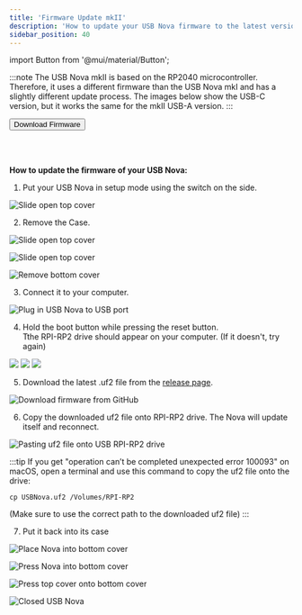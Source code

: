 ```yaml
---
title: 'Firmware Update mkII'
description: 'How to update your USB Nova firmware to the latest version. A tutorial.'
sidebar_position: 40
---
```


import Button from '@mui/material/Button';

:::note
The USB Nova mkII is based on the RP2040 microcontroller. Therefore, it uses a different firmware than the USB Nova mkI and has a slightly different update process. The images below show the USB-C version, but it works the same for the mkII USB-A version.
:::

<Button variant='contained' href='https://github.com/SpacehuhnTech/USBNova/releases'>Download Firmware</Button>

<br />
<br />

**How to update the firmware of your USB Nova:**

1. Put your USB Nova in setup mode using the switch on the side.

![Slide open top cover](/img/firmwaremkii/0.jpg)

2. Remove the Case.

![Slide open top cover](/img/firmwaremkii/1.jpg)

![Slide open top cover](/img/firmwaremkii/2.jpg)

![Remove bottom cover](/img/firmwaremkii/3.jpg)

3. Connect it to your computer.

![Plug in USB Nova to USB port](/img/firmwaremkii/4.jpg)

4. Hold the boot button while pressing the reset button.  
Tthe RPI-RP2 drive should appear on your computer. (If it doesn't, try again)

![](/img/firmwaremkii/5-1.jpg)
![](/img/firmwaremkii/5-2.jpg)
![](/img/firmwaremkii/5-3.jpg)

5. Download the latest .uf2 file from the [release page](https://github.com/SpacehuhnTech/USBNova/releases).

![Download firmware from GitHub](/img/firmwaremkii/6.jpg)

6. Copy the downloaded uf2 file onto RPI-RP2 drive. The Nova will update itself and reconnect.

![Pasting uf2 file onto USB RPI-RP2 drive](/img/firmwaremkii/7.jpg)

:::tip
If you get "operation can’t be completed unexpected error 100093" on macOS, open a terminal and use this command to copy the uf2 file onto the drive:
```
cp USBNova.uf2 /Volumes/RPI-RP2
```
(Make sure to use the correct path to the downloaded uf2 file)
:::

7. Put it back into its case

![Place Nova into bottom cover](/img/firmwaremkii/8.jpg)

![Press Nova into bottom cover](/img/firmwaremkii/8-1.jpg)

![Press top cover onto bottom cover](/img/firmwaremkii/9.jpg)

![Closed USB Nova](/img/firmwaremkii/11.jpg)